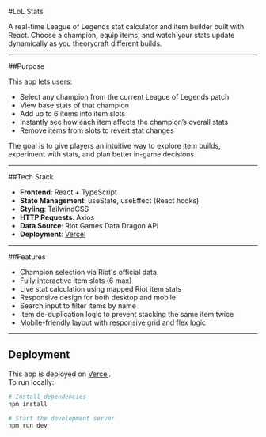 #LoL Stats

A real-time League of Legends stat calculator and item builder built with React. Choose a champion, equip items, and watch your stats update dynamically as you theorycraft different builds.

---

##Purpose

This app lets users:
- Select any champion from the current League of Legends patch
- View base stats of that champion
- Add up to 6 items into item slots
- Instantly see how each item affects the champion’s overall stats
- Remove items from slots to revert stat changes

The goal is to give players an intuitive way to explore item builds, experiment with stats, and plan better in-game decisions.

---

##Tech Stack

- **Frontend**: React + TypeScript
- **State Management**: useState, useEffect (React hooks)
- **Styling**: TailwindCSS
- **HTTP Requests**: Axios
- **Data Source**: Riot Games Data Dragon API
- **Deployment**: [Vercel](https://vercel.com)

---

##Features

- Champion selection via Riot's official data
- Fully interactive item slots (6 max)
- Live stat calculation using mapped Riot item stats
- Responsive design for both desktop and mobile
- Search input to filter items by name
- Item de-duplication logic to prevent stacking the same item twice
- Mobile-friendly layout with responsive grid and flex logic

---

## Deployment

This app is deployed on [Vercel](https://vercel.com).  
To run locally:

```bash
# Install dependencies
npm install

# Start the development server
npm run dev
